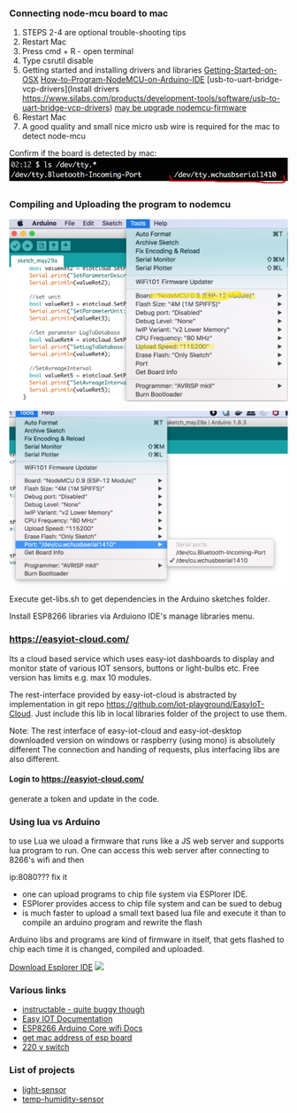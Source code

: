 ### Connecting node-mcu board to mac

1. STEPS 2-4 are optional trouble-shooting tips
2. Restart Mac
3. Press cmd + R - open terminal
4. Type csrutil disable  
5. Getting started and installing drivers and libraries
 [Getting-Started-on-OSX](https://github.com/nodemcu/nodemcu-devkit/wiki/Getting-Started-on-OSX)
 [How-to-Program-NodeMCU-on-Arduino-IDE](https://www.instructables.com/id/How-to-Program-NodeMCU-on-Arduino-IDE)
 [usb-to-uart-bridge-vcp-drivers](Install drivers https://www.silabs.com/products/development-tools/software/usb-to-uart-bridge-vcp-drivers)
 [may be upgrade nodemcu-firmware](https://github.com/nodemcu/nodemcu-firmware)
6. Restart Mac
7. A good quality and small nice micro usb wire is required for the mac to detect node-mcu

Confirm if the board is detected by mac:
![Board and upload speed to select](assets/Bash_ports.png "Board and upload speed to select.")



### Compiling and Uploading the program to nodemcu  

![Board and upload speed to select](assets/Arduino_node_mcu_config.png "Board and upload speed to select.")

![Board and upload speed to select](assets/arduino_port_to_select.png "Board and upload speed to select.")

Execute get-libs.sh to get dependencies in the Arduino sketches folder.

Install ESP8266 libraries via Arduiono IDE's manage libraries menu.

### https://easyiot-cloud.com/
Its a cloud based service which uses easy-iot dashboards to display and monitor state of various IOT sensors, buttons or light-bulbs etc.
Free version has limits e.g. max 10 modules.

The rest-interface provided by easy-iot-cloud is abstracted by implementation in git repo https://github.com/iot-playground/EasyIoT-Cloud.
Just include this lib in local libraries folder of the project to use them.

Note:
The rest interface of easy-iot-cloud and easy-iot-desktop downloaded version on windows or raspberry (using mono) is absolutely different
The connection and handing of requests, plus interfacing libs are also different.

#### Login to https://easyiot-cloud.com/
generate a token and update in the code.

### Using lua vs Arduino
to use Lua we uload a firmware that runs like a JS web server and supports lua program to run. One can access this web
server after connecting to 8266's wifi and then 

ip:8080??? fix it

- one can upload programs to chip file system via ESPlorer IDE.
- ESPlorer provides access to chip file system and can be sued to debug
- is much faster to upload a small text based lua file and execute it than to compile an arduino program and rewrite the flash

Arduino libs and programs are kind of firmware in itself, that gets flashed to chip each time it is changed, compiled and uploaded.

[Download Esplorer IDE](https://esp8266.ru/esplorer/)
![](https://i0.wp.com/esp8266.ru/wp-content/uploads/ESPlorer-panels.png?w=1250&ssl=1)


 

### Various links
* [instructable - quite buggy though](https://www.instructables.com/id/ESP8266-Light-Sensor/)
* [Easy IOT Documentation](https://iot-playground.com/blog/2-uncategorised/78-easyiot-cloud-rest-api-v1-0])
* [ESP8266 Arduino Core wifi Docs](http://arduino-esp8266.readthedocs.io/en/latest/esp8266wifi/readme.html)
* [get mac address of esp board](https://techtutorialsx.com/2017/04/09/esp8266-get-mac-address/)
* [220 v switch](https://iot-playground.com/blog/2-uncategorised/87-esp8266-internet-connected-switch-easyiot-cloud-mqtt-api-v1-improved)


### List of projects

- [light-sensor](https://ajit-electronics.github.io/esp8266-wifi-projects/light-sensor/)
- [temp-humidity-sensor](https://ajit-electronics.github.io/esp8266-wifi-projects/temp-humidity-sensor/)
